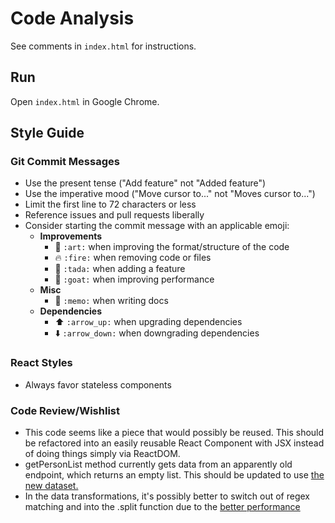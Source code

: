 # Code Analysis

See comments in `index.html` for instructions.

## Run

Open `index.html` in Google Chrome.

## Style Guide

### Git Commit Messages

- Use the present tense ("Add feature" not "Added feature")
- Use the imperative mood ("Move cursor to..." not "Moves cursor to...")
- Limit the first line to 72 characters or less
- Reference issues and pull requests liberally
- Consider starting the commit message with an applicable emoji:
    - **Improvements**
        - :art: `:art:` when improving the format/structure of the code
        - :fire: `:fire:` when removing code or files
        - :tada: `:tada:` when adding a feature
        - :goat: `:goat:` when improving performance
    - **Misc**
        - :memo: `:memo:` when writing docs
    - **Dependencies**
        - :arrow_up: `:arrow_up:` when upgrading dependencies
        - :arrow_down: `:arrow_down:` when downgrading dependencies

### React Styles

- Always favor stateless components

### Code Review/Wishlist

* This code seems like a piece that would possibly be reused.  This should be refactored into an easily reusable React Component with JSX instead of doing things simply via ReactDOM.
* getPersonList method currently gets data from an apparently old endpoint, which returns an empty list.  This should be updated to use [the new dataset.](https://willowtreeapps.com/api/v1.0/profiles/)
* In the data transformations, it's possibly better to switch out of regex matching and into the .split function due to the [better performance](https://jsperf.com/regex-split-test)